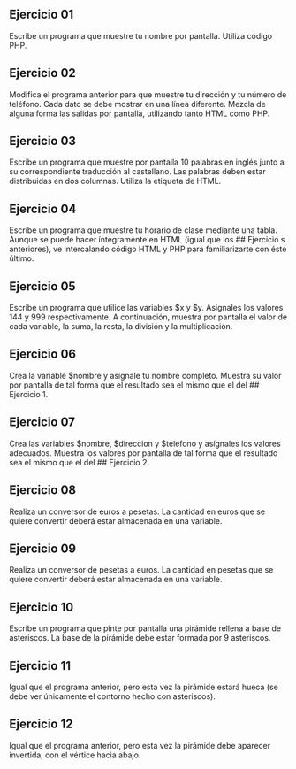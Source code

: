 ## Ejercicio  01

Escribe un programa que muestre tu nombre por pantalla. Utiliza código PHP.
## Ejercicio  02

Modifica el programa anterior para que muestre tu dirección y tu número de teléfono. Cada dato se debe mostrar en una línea diferente. Mezcla de alguna forma las salidas por pantalla, utilizando tanto HTML como PHP.
## Ejercicio  03

Escribe un programa que muestre por pantalla 10 palabras en inglés junto a su correspondiente traducción al castellano. Las palabras deben estar distribuidas en dos columnas. Utiliza la etiqueta <table> de HTML.
## Ejercicio  04

Escribe un programa que muestre tu horario de clase mediante una tabla. Aunque se puede hacer íntegramente en HTML (igual que los ## Ejercicio s anteriores), ve intercalando código HTML y PHP para familiarizarte con éste último.
## Ejercicio  05

Escribe un programa que utilice las variables $x y $y. Asignales los valores 144 y 999 respectivamente. A continuación, muestra por pantalla el valor de cada variable, la suma, la resta, la división y la multiplicación.
## Ejercicio  06

Crea la variable $nombre y asígnale tu nombre completo. Muestra su valor por pantalla de tal forma que el resultado sea el mismo que el del ## Ejercicio  1.
## Ejercicio  07

Crea las variables $nombre, $direccion y $telefono y asígnales los valores adecuados. Muestra los valores por pantalla de tal forma que el resultado sea el mismo que el del ## Ejercicio  2.
## Ejercicio  08

Realiza un conversor de euros a pesetas. La cantidad en euros que se quiere convertir deberá estar almacenada en una variable.
## Ejercicio  09

Realiza un conversor de pesetas a euros. La cantidad en pesetas que se quiere convertir deberá estar almacenada en una variable.
## Ejercicio  10

Escribe un programa que pinte por pantalla una pirámide rellena a base de asteriscos. La base de la pirámide debe estar formada por 9 asteriscos.
## Ejercicio  11

Igual que el programa anterior, pero esta vez la pirámide estará hueca (se debe ver únicamente el contorno hecho con asteriscos).
## Ejercicio  12

Igual que el programa anterior, pero esta vez la pirámide debe aparecer invertida, con el vértice hacia abajo.
